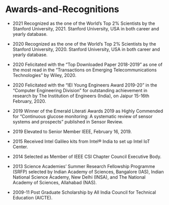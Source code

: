 # Awards-and-Recognitions


  * 2021      Recognized as the one of the World’s Top 2% Scientists by the Stanford University, 2021. Stanford University, USA in both career and yearly database.
   
  * 2020      Recognized as the one of the World’s Top 2% Scientists by the Stanford University, 2020. Stanford University, USA in both career and yearly database.
                 
  * 2020      Felicitated with the “Top Downloaded Paper 2018-2019” as one of the most read in the “Transactions on Emerging Telecommunications Technologies” by Wiley, 2020.

  * 2020      Felicitated with the “IEI Young Engineers Award 2019-20” in the “Computer Engineering Division” for outstanding achievement in research by The Institution of Engineers (India), on Jaipur 15-16th February, 2020.

  * 2019      Winner of the Emerald Literati Awards 2019 as Highly Commended for “Continuous glucose monitoring: A systematic review of sensor systems and prospects” published in Sensor Review.
  
* 2019        Elevated to Senior Member IEEE, February 16, 2019.

* 2015        Received Intel Galileo kits from Intel® India to set up Intel IoT Center.

* 2014        Selected as Member of IEEE CSI Chapter Council Executive Body.

* 2013        Science Academies’ Summer Research Fellowship Programme (SRFP) selected by Indian Academy of Sciences, Bangalore (IAS), Indian National Science Academy, New Delhi (INSA), and The National Academy of Sciences, Allahabad (NAS).

* 2009-11 Post Graduate Scholarship by All India Council for Technical Education (AICTE).
